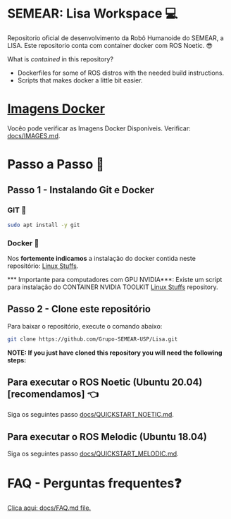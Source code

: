 # SEMEAR: Lisa Workspace 💻

Repositorio oficial de desenvolvimento da Robô Humanoide do SEMEAR, a LISA. 
Este repositorio conta com container docker com ROS Noetic. 😎

What is *contained* in this repository?
* Dockerfiles for some of ROS distros with the needed build instructions.
* Scripts that makes docker a little bit easier.

# [Imagens Docker](docs/IMAGES.md)
Vocêo pode verificar as Imagens Docker Disponíveis. Verificar: [docs/IMAGES.md](docs/IMAGES.md).


# Passo a Passo 🚀

## Passo 1 - Instalando Git e Docker

### GIT 🌳
```bash
sudo apt install -y git
```

### Docker 🐳
Nos **fortemente indicamos** a instalação do docker contida neste repositório:
[Linux Stuffs](https://github.com/lomcin/linux-stuffs).

*** Importante para computadores com GPU NVIDIA***: Existe um script para instalação do CONTAINER NVIDIA TOOLKIT [Linux Stuffs](https://github.com/lomcin/linux-stuffs) repository.

## Passo 2 - Clone este repositório

Para baixar o repositório, execute o comando abaixo:
```bash
git clone https://github.com/Grupo-SEMEAR-USP/Lisa.git
```

**NOTE: If you just have cloned this repository you will need the following steps:**

## Para executar o ROS Noetic (Ubuntu 20.04) [recomendamos] 👈
Siga os seguintes passo [docs/QUICKSTART_NOETIC.md](docs/QUICKSTART_NOETIC.md).
## Para executar o ROS Melodic (Ubuntu 18.04)
Siga os seguintes passo [docs/QUICKSTART_MELODIC.md](docs/QUICKSTART_MELODIC.md).

# FAQ - Perguntas frequentes❓
[Clica aqui: docs/FAQ.md file.](docs/FAQ.md)






